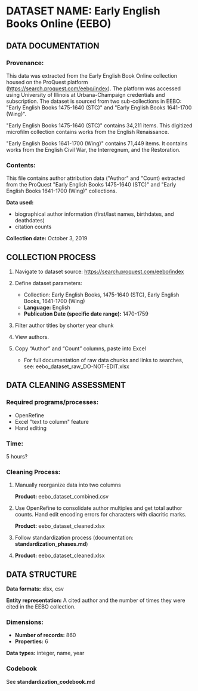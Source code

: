 # DATASET NAME: Early English Books Online (EEBO)

## DATA DOCUMENTATION

### Provenance:

This data was extracted from the Early English Book Online collection housed on the ProQuest platform (<https://search.proquest.com/eebo/index>). The platform was accessed using University of Illinois at Urbana-Champaign credentials and subscription. The dataset is sourced from two sub-collections in EEBO: "Early English Books 1475-1640 (STC)" and "Early English Books 1641-1700 (Wing)".

"Early English Books 1475-1640 (STC)" contains 34,211 items. This digitized microfilm collection contains works from the English Renaissance.

"Early English Books 1641-1700 (Wing)" contains 71,449 items. It contains works from the English Civil War, the Interregnum, and the Restoration.

### Contents:

This file contains author attribution data ("Author" and "Count) extracted from the ProQuest "Early English Books 1475-1640 (STC)" and "Early English Books 1641-1700 (Wing)" collections.

**Data used:** 

- biographical author information (first/last names, birthdates, and deathdates)
- citation counts

**Collection date:** October 3, 2019



## COLLECTION PROCESS

1. Navigate to dataset source: <https://search.proquest.com/eebo/index>
2. Define dataset parameters:

   - Collection: Early English Books, 1475-1640 (STC), Early English Books, 1641-1700 (Wing)
   - **Language:** English
   - **Publication Date (specific date range):** 1470-1759
3. Filter author titles by shorter year chunk
4. View authors.
5. Copy “Author” and “Count” columns, paste into Excel

   - For full documentation of raw data chunks and links to searches, see: eebo_dataset_raw_DO-NOT-EDIT.xlsx



## DATA CLEANING ASSESSMENT

### Required programs/processes:

- OpenRefine
- Excel "text to column" feature
- Hand editing

### Time:

5 hours?

### Cleaning Process: 

1. Manually reorganize data into two columns

   **Product:** eebo_dataset_combined.csv

2. Use OpenRefine to consolidate author multiples and get total author counts. Hand edit encoding errors for characters with diacritic marks.

   **Product:** eebo_dataset_cleaned.xlsx

3. Follow standardization process (documentation: **standardization_phases.md**)

4. **Product:** eebo_dataset_cleaned.xlsx



## DATA STRUCTURE

**Data formats:** xlsx, csv

**Entity representation:** A cited author and the number of times they were cited in the EEBO collection.

### Dimensions:

- **Number of records:** 860
- **Properties:** 6

**Data types:** integer, name, year

### Codebook

See **standardization_codebook.md**



